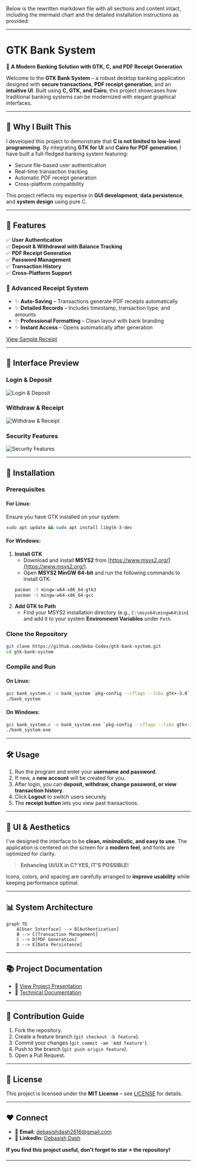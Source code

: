 Below is the rewritten markdown file with all sections and content intact, including the mermaid chart and the detailed installation instructions as provided:

---

# GTK Bank System

🚀 **A Modern Banking Solution with GTK, C, and PDF Receipt Generation**

Welcome to the **GTK Bank System** – a robust desktop banking application designed with **secure transactions**, **PDF receipt generation**, and an **intuitive UI**. Built using **C, GTK, and Cairo**, this project showcases how traditional banking systems can be modernized with elegant graphical interfaces.

---

## 🌟 Why I Built This

I developed this project to demonstrate that **C is not limited to low-level programming**. By integrating **GTK for UI** and **Cairo for PDF generation**, I have built a full-fledged banking system featuring:

- Secure file-based user authentication
- Real-time transaction tracking
- Automatic PDF receipt generation
- Cross-platform compatibility

This project reflects my expertise in **GUI development**, **data persistence**, and **system design** using pure C.

---

## 🎯 Features

✅ **User Authentication**  
✅ **Deposit & Withdrawal with Balance Tracking**  
✅ **PDF Receipt Generation**  
✅ **Password Management**  
✅ **Transaction History**  
✅ **Cross-Platform Support**  

### 🔹 Advanced Receipt System

- ✨ **Auto-Saving** – Transactions generate PDF receipts automatically  
- ✨ **Detailed Records** – Includes timestamp, transaction type, and amounts  
- ✨ **Professional Formatting** – Clean layout with bank branding  
- ✨ **Instant Access** – Opens automatically after generation  

[View Sample Receipt](receipt.pdf)

---

## 📸 Interface Preview

### Login & Deposit
![Login & Deposit](screenshots/login.png)

### Withdraw & Receipt
![Withdraw & Receipt](screenshots/transactions.png)

### Security Features
![Security Features](screenshots/security.png)

---

## 🌟 Installation

### Prerequisites

#### For Linux:
Ensure you have GTK installed on your system:
```bash
sudo apt update && sudo apt install libgtk-3-dev
```

#### For Windows:
1. **Install GTK**  
   - Download and install **MSYS2** from [https://www.msys2.org/](https://www.msys2.org/).  
   - Open **MSYS2 MinGW 64-bit** and run the following commands to install GTK:
   ```sh
   pacman -S mingw-w64-x86_64-gtk3
   pacman -S mingw-w64-x86_64-gcc
   ```
2. **Add GTK to Path**  
   - Find your MSYS2 installation directory (e.g., `C:\msys64\mingw64\bin`) and add it to your system **Environment Variables** under `Path`.

### Clone the Repository
```bash
git clone https://github.com/Deba-Codex/gtk-bank-system.git
cd gtk-bank-system
```

### Compile and Run

#### On Linux:
```bash
gcc bank_system.c -o bank_system `pkg-config --cflags --libs gtk+-3.0`
./bank_system
```

#### On Windows:
```sh
gcc bank_system.c -o bank_system.exe `pkg-config --cflags --libs gtk+-3.0`
./bank_system.exe
```

---

## 🛠 Usage

1. Run the program and enter your **username and password**.
2. If new, a **new account** will be created for you.
3. After login, you can **deposit, withdraw, change password, or view transaction history**.
4. Click **Logout** to switch users securely.
5. The **receipt button** lets you view past transactions.

---

## 🎨 UI & Aesthetics

I've designed the interface to be **clean, minimalistic, and easy to use**. The application is centered on the screen for a **modern feel**, and fonts are optimized for clarity.

> **Enhancing UI/UX in C? YES, IT'S POSSIBLE!**

Icons, colors, and spacing are carefully arranged to **improve usability** while keeping performance optimal.

---

## 📊 System Architecture

```mermaid
graph TD
    A[User Interface] --> B[Authentication]
    B --> C[Transaction Management]
    C --> D[PDF Generation]
    D --> E[Data Persistence]
```

---

## 📚 Project Documentation

- 📄 [View Project Presentation](Banking_System_Presentation.pptx)  
- 📑 [Technical Documentation](DOCUMENTATION.md)

---

## 🤝 Contribution Guide

1. Fork the repository.
2. Create a feature branch (`git checkout -b feature`).
3. Commit your changes (`git commit -am 'Add feature'`).
4. Push to the branch (`git push origin feature`).
5. Open a Pull Request.

---

## 🐝 License

This project is licensed under the **MIT License** – see [LICENSE](LICENSE) for details.

---

## ❤️ Connect

- 📧 **Email:** debasishdash2616@gmail.com  
- 💼 **LinkedIn:** [Debasish Dash](https://www.linkedin.com/in/debasish-dash-276638310/)

**If you find this project useful, don't forget to star ⭐ the repository!**

---